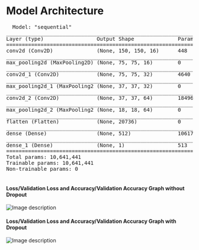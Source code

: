 # Model Architecture
<pre>
  Model: "sequential"
_________________________________________________________________
Layer (type)                 Output Shape              Param #   
=================================================================
conv2d (Conv2D)              (None, 150, 150, 16)      448       
_________________________________________________________________
max_pooling2d (MaxPooling2D) (None, 75, 75, 16)        0         
_________________________________________________________________
conv2d_1 (Conv2D)            (None, 75, 75, 32)        4640      
_________________________________________________________________
max_pooling2d_1 (MaxPooling2 (None, 37, 37, 32)        0         
_________________________________________________________________
conv2d_2 (Conv2D)            (None, 37, 37, 64)        18496     
_________________________________________________________________
max_pooling2d_2 (MaxPooling2 (None, 18, 18, 64)        0         
_________________________________________________________________
flatten (Flatten)            (None, 20736)             0         
_________________________________________________________________
dense (Dense)                (None, 512)               10617344  
_________________________________________________________________
dense_1 (Dense)              (None, 1)                 513       
=================================================================
Total params: 10,641,441
Trainable params: 10,641,441
Non-trainable params: 0
_________________________________________________________________
</pre>

<h4> Loss/Validation Loss and Accuracy/Validation Accuracy Graph without Dropout</h4>

![Image description]()

<h4> Loss/Validation Loss and Accuracy/Validation Accuracy Graph with Dropout</h4>

![Image description]()
